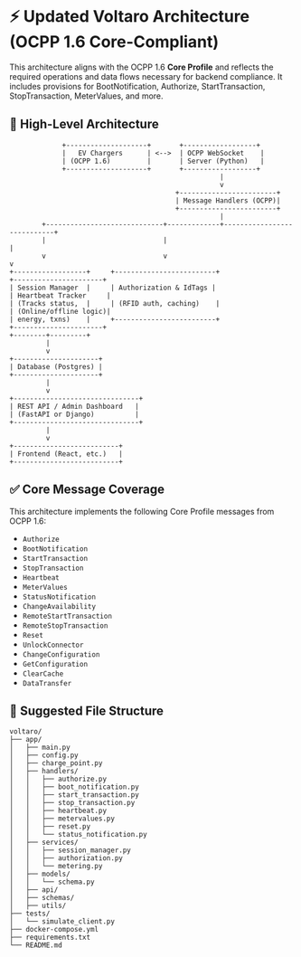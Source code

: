 
# ⚡ Updated Voltaro Architecture (OCPP 1.6 Core-Compliant)

This architecture aligns with the OCPP 1.6 **Core Profile** and reflects the required operations and data flows necessary for backend compliance. It includes provisions for BootNotification, Authorize, StartTransaction, StopTransaction, MeterValues, and more.

## 🧱 High-Level Architecture

```
             +--------------------+       +------------------+
             |   EV Chargers      | <-->  | OCPP WebSocket    |
             | (OCPP 1.6)         |       | Server (Python)   |
             +--------------------+       +------------------+
                                                    |
                                                    v
                                         +------------------------+
                                         | Message Handlers (OCPP)|
                                         +------------------------+
                                                    |
        +-----------------------------+-------------+----------------------------+
        |                             |                                              |
        v                             v                                              v
+------------------+     +-------------------------+                     +----------------------+
| Session Manager  |     | Authorization & IdTags |                     | Heartbeat Tracker     |
| (Tracks status,  |     | (RFID auth, caching)    |                     | (Online/offline logic)|
| energy, txns)    |     +-------------------------+                     +----------------------+
+--------+---------+
         |
         v
+---------------------+
| Database (Postgres) |
+---------------------+
         |
         v
+-------------------------------+
| REST API / Admin Dashboard   |
| (FastAPI or Django)          |
+-------------------------------+
         |
         v
+--------------------------+
| Frontend (React, etc.)   |
+--------------------------+
```

## ✅ Core Message Coverage

This architecture implements the following Core Profile messages from OCPP 1.6:

- `Authorize`
- `BootNotification`
- `StartTransaction`
- `StopTransaction`
- `Heartbeat`
- `MeterValues`
- `StatusNotification`
- `ChangeAvailability`
- `RemoteStartTransaction`
- `RemoteStopTransaction`
- `Reset`
- `UnlockConnector`
- `ChangeConfiguration`
- `GetConfiguration`
- `ClearCache`
- `DataTransfer`

## 📁 Suggested File Structure

```
voltaro/
├── app/
│   ├── main.py
│   ├── config.py
│   ├── charge_point.py
│   ├── handlers/
│   │   ├── authorize.py
│   │   ├── boot_notification.py
│   │   ├── start_transaction.py
│   │   ├── stop_transaction.py
│   │   ├── heartbeat.py
│   │   ├── metervalues.py
│   │   ├── reset.py
│   │   └── status_notification.py
│   ├── services/
│   │   ├── session_manager.py
│   │   ├── authorization.py
│   │   └── metering.py
│   ├── models/
│   │   └── schema.py
│   ├── api/
│   ├── schemas/
│   ├── utils/
├── tests/
│   └── simulate_client.py
├── docker-compose.yml
├── requirements.txt
└── README.md
```
